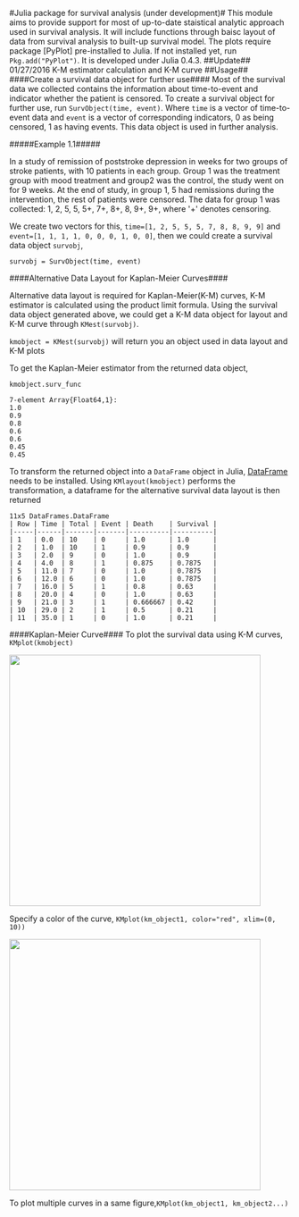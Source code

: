 #Julia package for survival analysis (under development)#
This module aims to provide support for most of up-to-date staistical analytic approach used in survival analysis. It will include functions through baisc layout of data from survival analysis to built-up survival model. The plots require package [PyPlot] pre-installed to Julia. If not installed yet, run `Pkg.add("PyPlot")`. It is developed under Julia 0.4.3.
##Update##
01/27/2016 K-M estimator calculation and K-M curve
##Usage##
####Create a survival data object for further use####
Most of the survival data we collected contains the information about time-to-event and indicator whether the patient is censored. To create a survival object for further use, run `SurvObject(time, event)`. Where `time` is a vector of time-to-event data and `event` is a vector of corresponding indicators, 0 as being censored, 1 as having events. This data object is used in further analysis.

#####Example 1.1#####

In a study of remission of poststroke depression in weeks for two groups of stroke patients, with 10 patients in each group. Group 1 was the treatment group with mood treatment and group2 was the control, the study went on for 9 weeks. At the end of study, in group 1, 5 had remissions during the intervention, the rest of patients were censored. The data for group 1 was collected: 1, 2, 5, 5, 5+, 7+, 8+, 8, 9+, 9+, where '+' denotes censoring. 

We create two vectors for this, `time=[1, 2, 5, 5, 5, 7, 8, 8, 9, 9]` and `event=[1, 1, 1, 1, 0, 0, 0, 1, 0, 0]`, then we could create a survival data object `survobj`,

`survobj = SurvObject(time, event)`

####Alternative Data Layout for Kaplan-Meier Curves####

Alternative data layout is required for Kaplan-Meier(K-M) curves, K-M estimator is calculated using the product limit formula. Using the survival data object generated above, we could get a K-M data object for layout and K-M curve through `KMest(survobj)`.

`kmobject = KMest(survobj)` will return you an object used in data layout and K-M plots

To get the Kaplan-Meier estimator from the returned data object,

`kmobject.surv_func`
 
 ```
 7-element Array{Float64,1}:
 1.0 
 0.9 
 0.8 
 0.6 
 0.6 
 0.45
 0.45
 ```
To transform the returned object into a `DataFrame` object in Julia,  [DataFrame](https://github.com/JuliaStats/DataFrames.jl) needs to be installed. Using `KMlayout(kmobject)` performs the transformation, a dataframe for the alternative survival data layout is then returned

```
11x5 DataFrames.DataFrame
| Row | Time | Total | Event | Death    | Survival |
|-----|------|-------|-------|----------|----------|
| 1   | 0.0  | 10    | 0     | 1.0      | 1.0      |
| 2   | 1.0  | 10    | 1     | 0.9      | 0.9      |
| 3   | 2.0  | 9     | 0     | 1.0      | 0.9      |
| 4   | 4.0  | 8     | 1     | 0.875    | 0.7875   |
| 5   | 11.0 | 7     | 0     | 1.0      | 0.7875   |
| 6   | 12.0 | 6     | 0     | 1.0      | 0.7875   |
| 7   | 16.0 | 5     | 1     | 0.8      | 0.63     |
| 8   | 20.0 | 4     | 0     | 1.0      | 0.63     |
| 9   | 21.0 | 3     | 1     | 0.666667 | 0.42     |
| 10  | 29.0 | 2     | 1     | 0.5      | 0.21     |
| 11  | 35.0 | 1     | 0     | 1.0      | 0.21     |
```

####Kaplan-Meier Curve####
To plot the survival data using K-M curves, `KMplot(kmobject)`

<img src="https://github.com/conta1992/Survival.jl/blob/master/Example/Figures/Figure1.1.png" width="450">

Specify a color of the curve,
`KMplot(km_object1, color="red", xlim=(0, 10))`

<img src="https://github.com/conta1992/Survival.jl/blob/master/Example/Figures/Figure1.2.png" width="450">

To plot multiple curves in a same figure,`KMplot(km_object1, km_object2...)`
